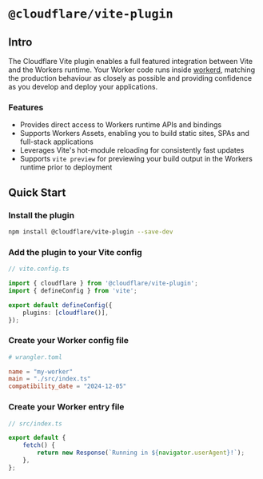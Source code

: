 # `@cloudflare/vite-plugin`

## Intro

The Cloudflare Vite plugin enables a full featured integration between Vite and the Workers runtime.
Your Worker code runs inside [workerd](https://github.com/cloudflare/workerd), matching the production behaviour as closely as possible and providing confidence as you develop and deploy your applications.

### Features

- Provides direct access to Workers runtime APIs and bindings
- Supports Workers Assets, enabling you to build static sites, SPAs and full-stack applications
- Leverages Vite's hot-module reloading for consistently fast updates
- Supports `vite preview` for previewing your build output in the Workers runtime prior to deployment

## Quick Start

### Install the plugin

```sh
npm install @cloudflare/vite-plugin --save-dev
```

### Add the plugin to your Vite config

```ts
// vite.config.ts

import { cloudflare } from '@cloudflare/vite-plugin';
import { defineConfig } from 'vite';

export default defineConfig({
	plugins: [cloudflare()],
});
```

### Create your Worker config file

```toml
# wrangler.toml

name = "my-worker"
main = "./src/index.ts"
compatibility_date = "2024-12-05"
```

### Create your Worker entry file

```ts
// src/index.ts

export default {
	fetch() {
		return new Response(`Running in ${navigator.userAgent}!`);
	},
};
```
